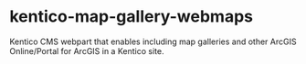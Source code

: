 kentico-map-gallery-webmaps
===========================

Kentico CMS webpart that enables including map galleries and other ArcGIS Online/Portal for ArcGIS in a Kentico site.
